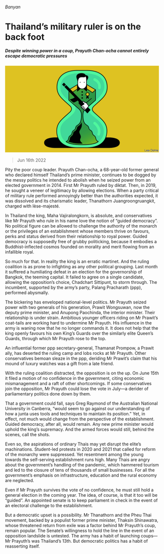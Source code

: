 ###### Banyan

# Thailand’s military ruler is on the back foot 

##### Despite winning power in a coup, Prayuth Chan-ocha cannot entirely escape democratic pressures 

![image](images/20220618_ASD002.jpg) 

> Jun 16th 2022 

Pity the poor coup leader. Prayuth Chan-ocha, a 68-year-old former general who declared himself Thailand’s prime minister, continues to be dogged by the messy politics he intended to abolish when he seized power from an elected government in 2014. First Mr Prayuth ruled by diktat. Then, in 2019, he sought a veneer of legitimacy by allowing elections. When a party critical of military rule performed annoyingly better than the authorities expected, it was dissolved and its charismatic leader, Thanathorn Juangroongruangkit, charged with lèse-majesté.

In Thailand the king, Maha Vajiralongkorn, is absolute, and conservatives like Mr Prayuth who rule in his name love the notion of “guided democracy”. No political figure can be allowed to challenge the authority of the monarch or the privileges of an establishment whose members thrive on favours, perks and status derived from their relationship to royal power. Guided democracy is supposedly free of grubby politicking, because it embodies a Buddhist-inflected cosmos founded on morality and merit flowing from an infallible royal. 

So much for that. In reality the king is an erratic martinet. And the ruling coalition is as prone to infighting as any other political grouping. Last month it suffered a humiliating defeat in an election for the governorship of Bangkok, the teeming capital. It failed to agree on a single candidate, allowing the opposition’s choice, Chadchart Sittipunt, to storm through. The incumbent, supported by the army’s party, Palang Pracharath (ppp), performed abysmally.

The bickering has enveloped national-level politics. Mr Prayuth seized power with two generals of his generation, Prawit Wongsuwan, now the deputy prime minister, and Anupong Paochinda, the interior minister. Their relationship is under strain. Ambitious younger officers riding on Mr Prawit’s coat-tails are working hard to undermine Mr Prayuth. His influence in the army is waning now that he no longer commands it. It does not help that the king openly favours his own King’s Guards over the similarly elite Queen’s Guards, through which Mr Prayuth rose to the top.

An influential former ppp secretary-general, Thamanat Prompow, a Prawit ally, has deserted the ruling camp and lobs rocks at Mr Prayuth. Other conservatives bemoan sleaze in the ppp, deriding Mr Prawit’s claim that his mound of luxury watches was a gift from a late friend. 

With the ruling coalition distracted, the opposition is on the up. On June 15th it filed a motion of no confidence in the government, citing economic mismanagement and a raft of other shortcomings. If some conservatives join the opposition, Mr Prayuth could lose the vote in July—a derider of parliamentary politics done down by them. 

That a government could fall, says Greg Raymond of the Australian National University in Canberra, “would seem to go against our understanding of how a junta uses tools and techniques to maintain its position.” Yet, in effect, not much would change from the perspective of the establishment. Guided democracy, after all, would remain. Any new prime minister would uphold the king’s supremacy. And the armed forces would still, behind the scenes, call the shots. 

Even so, the aspirations of ordinary Thais may yet disrupt the elite’s machinations. Student-led protests in 2020 and 2021 that called for reform of the monarchy were suppressed. Yet resentment among the young towards the self-serving establishment runs high. Many Thais are angry about the government’s handling of the pandemic, which hammered tourism and led to the closure of tens of thousands of small businesses. For all the government’s emphasis on infrastructure, education and the rural economy are neglected.

Even if Mr Prayuth survives the vote of no confidence, he must still hold a general election in the coming year. The idea, of course, is that it too will be “guided”. An appointed senate is to keep parliament in check in the event of an electoral challenge to the establishment. 

But a democratic upset is a possibility. Mr Thanathorn and the Pheu Thai movement, backed by a populist former prime minister, Thaksin Shinawatra, whose threatened return from exile was a factor behind Mr Prayuth’s coup, remain popular. The Senate’s willingness to hold the line in the event of an opposition landslide is untested. The army has a habit of launching coups—Mr Prayuth’s was Thailand’s 13th. But democratic politics has a habit of reasserting itself. 





